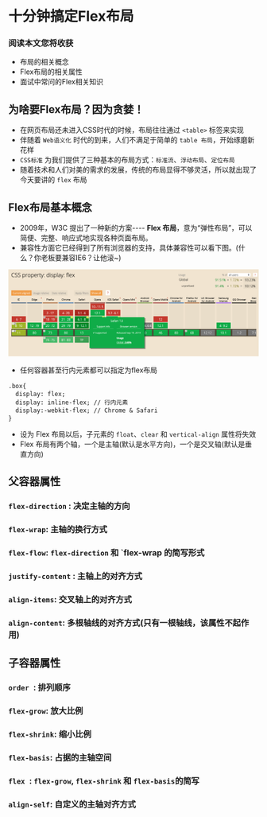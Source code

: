# 十分钟搞定Flex布局

### 阅读本文您将收获
* 布局的相关概念
* Flex布局的相关属性
* 面试中常问的Flex相关知识

## 为啥要Flex布局？因为贪婪！
* 在网页布局还未进入CSS时代的时候，布局往往通过 `<table>` 标签来实现
* 伴随着 `Web语义化` 时代的到来，人们不满足于简单的 `table 布局`，开始琢磨新花样
* `CSS标准` 为我们提供了三种基本的布局方式：`标准流`、`浮动布局`、`定位布局`
* 随着技术和人们对美的需求的发展，传统的布局显得不够灵活，所以就出现了今天要讲的 `flex` 布局

## Flex布局基本概念
* 2009年，W3C 提出了一种新的方案---- **Flex 布局**，意为“弹性布局”，可以简便、完整、响应式地实现各种页面布局。
* 兼容性方面它已经得到了所有浏览器的支持，具体兼容性可以看下图。(什么？你老板要兼容IE6？让他滚~)

![](../images/flexCompatibility.png)

* 任何容器甚至行内元素都可以指定为flex布局

```
.box{
  display: flex;
  display: inline-flex; // 行内元素
  display:-webkit-flex; // Chrome & Safari
}
```

* 设为 Flex 布局以后，子元素的 `float`、`clear` 和 `vertical-align` 属性将失效
* Flex 布局有两个轴，一个是主轴(默认是水平方向)，一个是交叉轴(默认是垂直方向)

## 父容器属性
### `flex-direction` : 决定主轴的方向
### `flex-wrap`: 主轴的换行方式
### `flex-flow`: `flex-direction` 和 `flex-wrap 的简写形式
### `justify-content` : 主轴上的对齐方式
### `align-items`: 交叉轴上的对齐方式
### `align-content`: 多根轴线的对齐方式(只有一根轴线，该属性不起作用)
## 子容器属性
### `order `: 排列顺序
### `flex-grow`: 放大比例
### `flex-shrink`: 缩小比例
### `flex-basis`: 占据的主轴空间
### `flex `: `flex-grow`, `flex-shrink` 和 `flex-basis`的简写
### `align-self`: 自定义的主轴对齐方式
